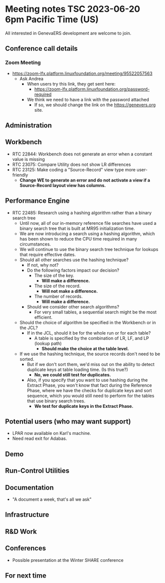 # Meeting notes TSC 2023-06-20 6pm Pacific Time (US)

All interested in GenevaERS development are welcome to join.

## Conference call details

### Zoom Meeting

- https://zoom-lfx.platform.linuxfoundation.org/meeting/95522057563
  - Ask Andrea
    - When users try this link, they get sent here: 
      - https://zoom-lfx.platform.linuxfoundation.org/password-required
    - We think we need to have a link with the password attached 
      - If so, we should change the link on the https://genevers.org site.  

## Administration

## Workbench
- RTC 22844: Workbench does not generate an error when a constant value is missing
- RTC 23075: Compare Utility does not show LR differences
- RTC 23125: Make coding a "Source-Record" view type more user-friendly
  - **Change WE to generate an error and do not activate a view if a Source-Record layout view has columns.**
  
## Performance Engine
- RTC 22485: Research using a hashing algorithm rather than a binary search tree
  - Until now, all of our in-memory reference file searches have used a binary search tree that is built at MR95 initialization time. 
  - We are now introducing a search using a hashing algorithm, which has been shown to reduce the CPU time required in many circumstances. 
  - We will continue to use the binary search tree technique for lookups that require effective dates.  
  - Should all other searches use the hashing technique? 
    - If not, why not? 
    - Do the following factors impact our decision? 
      - The size of the key.
        - **Will make a difference.**
      - The size of the record. 
        - **Will not make a difference.**
      - The number of records.  
        - **Will make a difference.**
    - Should we consider other search algorithms? 
      - For very small tables, a sequential search might be the most efficient. 
  - Should the choice of algorithm be specified in the Workbench or in the JCL?  
    - If in the JCL, should it be for the whole run or for each table?  
      - A table is specified by the combination of LR, LF, and LP (lookup path)  
        - **Should make the choice at the table level.**
  - If we use the hashing technique, the source records don't need to be sorted. 
    - But if we don't sort them, we'd miss out on the ability to detect duplicate keys at table loading time.  (Is this true?)
      - **No, we could still test for duplicates.**
    - Also, if you specify that you want to use hashing during the Extract Phase, you won't know that fact during the Reference Phase, where we have the checks for duplicate keys and sort sequence, which you would still need to perform for the tables that use binary search trees.  
      - **We test for duplicate keys in the Extract Phase.**

## Potential users (who may want support)
- LPAR now available on Karl's machine.
- Need read exit for Adabas.

## Demo

## Run-Control Utilities 

## Documentation
- "A document a week, that's all we ask" 

## Infrastructure

## R&D Work

## Conferences 
- Possible presentation at the Winter SHARE conference 

## For next time 
